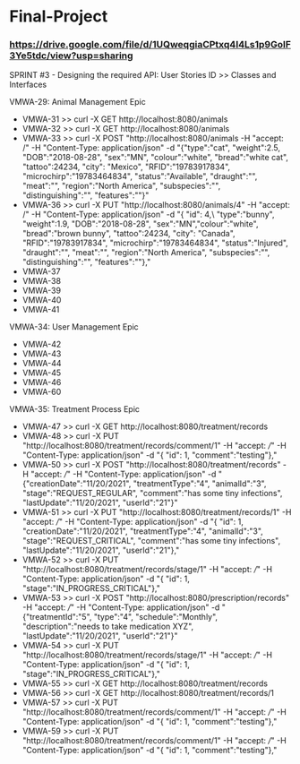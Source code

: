 # Final-Project
### https://drive.google.com/file/d/1UQweqgiaCPtxq4I4Ls1p9GolF3Ye5tdc/view?usp=sharing


SPRINT #3 - Designing the required API: User Stories ID >> Classes and Interfaces

VMWA-29: Animal Management Epic
- VMWA-31 >> curl -X GET http://localhost:8080/animals
- VMWA-32 >> curl -X GET http://localhost:8080/animals
- VMWA-33 >> curl -X POST "http://localhost:8080/animals -H "accept: /" -H "Content-Type: application/json" -d "{\"type\":"cat", \"weight\":2.5, \"DOB\":"2018-08-28", \"sex\":"MN", \"colour\":"white", \"bread\":"white cat", \"tattoo\":24234, \"city\": "Mexico", \"RFID\":"19783917834", \"microchirp\":"19783464834", \"status\":"Available", \"draught\":"", \"meat\":"", \"region\":"North America", \"subspecies\":"", \"distinguishing\":"", \"features\":""}"
- VMWA-36 >> curl -X PUT "http://localhost:8080/animals/4" -H "accept: /" -H "Content-Type: application/json" -d "{ \"id\": 4,\ "type":"bunny\", \"weight\":1.9, \"DOB\":"2018-08-28", \"sex\":"MN",\"colour\":"white", \"bread\":"brown bunny", \"tattoo\":24234, \"city\": \"Canada\", \"RFID\":"19783917834", \"microchirp\":"19783464834", \"status\":"Injured", \"draught\":"", \"meat\":"", \"region\":"North America", \"subspecies\":"", \"distinguishing\":"", \"features\":""},"
- VMWA-37
- VMWA-38
- VMWA-39
- VMWA-40
- VMWA-41

VMWA-34: User Management Epic
- VMWA-42
- VMWA-43
- VMWA-44
- VMWA-45
- VMWA-46
- VMWA-60
	
VMWA-35: Treatment Process Epic
- VMWA-47 >> curl -X GET http://localhost:8080/treatment/records
- VMWA-48 >> curl -X PUT "http://localhost:8080/treatment/records/comment/1" -H "accept: */*" -H "Content-Type: application/json" -d "{ \"id\": 1, \"comment\":\"testing\"},"
- VMWA-50 >> curl -X POST "http://localhost:8080/treatment/records" -H "accept: */*" -H "Content-Type: application/json" -d "{\"creationDate\":\"11/20/2021\", \"treatmentType\":\"4\", \"animalId\":\"3\", \"stage\":\"REQUEST_REGULAR\", \"comment\":\"has some tiny infections\", \"lastUpdate\":\"11/20/2021\", \"userId\":\"21\"}"
- VMWA-51 >> curl -X PUT "http://localhost:8080/treatment/records/1" -H "accept: */*" -H "Content-Type: application/json" -d "{ \"id\": 1, \"creationDate\":\"11/20/2021\", \"treatmentType\":\"4\", \"animalId\":\"3\", \"stage\":\"REQUEST_CRITICAL\", \"comment\":\"has some tiny infections\", \"lastUpdate\":\"11/20/2021\", \"userId\":\"21\"},"
- VMWA-52 >> curl -X PUT "http://localhost:8080/treatment/records/stage/1" -H "accept: */*" -H "Content-Type: application/json" -d "{ \"id\": 1, \"stage\":\"IN_PROGRESS_CRITICAL\"},"
- VMWA-53 >> curl -X POST "http://localhost:8080/prescription/records" -H "accept: */*" -H "Content-Type: application/json" -d "{\"treatmentId\":\"5\", \"type\":\"4\", \"schedule\":\"Monthly\", \"description\":\"needs to take medication XYZ\", \"lastUpdate\":\"11/20/2021\", \"userId\":\"21\"}"
- VMWA-54 >> curl -X PUT "http://localhost:8080/treatment/records/stage/1" -H "accept: */*" -H "Content-Type: application/json" -d "{ \"id\": 1, \"stage\":\"IN_PROGRESS_CRITICAL\"},"
- VMWA-55 >> curl -X GET http://localhost:8080/treatment/records
- VMWA-56 >> curl -X GET http://localhost:8080/treatment/records/1
- VMWA-57 >> curl -X PUT "http://localhost:8080/treatment/records/comment/1" -H "accept: */*" -H "Content-Type: application/json" -d "{ \"id\": 1, \"comment\":\"testing\"},"
- VMWA-59 >> curl -X PUT "http://localhost:8080/treatment/records/comment/1" -H "accept: */*" -H "Content-Type: application/json" -d "{ \"id\": 1, \"comment\":\"testing\"},"





